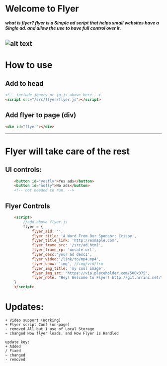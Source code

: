 # Welcome to Flyer
##### _what is flyer? flyer is a Simple ad script that helps small websites have a Single ad. and allow the use to have full control over it._
![alt text](https://nrrinc.net/src/flyer/flyer-logo.png)
---
# How to use
## Add to head
```html
<!-- include jquery or jq.js above here -->
<script src="/src/flyer/flyer.js"></script>
```
## Add flyer to page (div)
```html
<div id="flyer"></div>
```
---
# Flyer will take care of the rest

## UI controls:
```html
    <button id="yesfly">Yes ads</button>
    <button id="nofly">No ads</button>
    <!-- not needed to run. -->
```
## Flyer Controls
```html
    <script>
        //add above flyer.js
        flyer = {
            flyer_aid: '',
            flyer_title: 'A Word From Our Sponsor: Crispy',
            flyer_title_link: 'http://exmaple.com',
            flyer_frame_src: '/src/ad.html',
            flyer_frame_rp: 'unsafe-url',
            flyer_desc:'your ad desc1',
            flyer_video:'/link/to/mp4.mp4',
            flyer_show: 'img', //img/vid/frm
            flyer_img_title: 'my cool image',
            flyer_img_src: "https://via.placeholder.com/500x375",
            flyer_note: "Hey! Welcome to Flyer! http://git.nrrinc.net/flyer'",
    }
    </script>
```
# Updates:
```code
+ Video support (Working)
+ Flyer script Conf (on-page)
- removed All but 1 use of Local Storage
~ changed How flyer loads, and How Flyer is Handled 
```
```
update key:
+ Added
/ Fixed
~ changed
- removed
```
